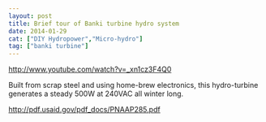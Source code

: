 ```yaml
---
layout: post
title: Brief tour of Banki turbine hydro system
date: 2014-01-29
cat: ["DIY Hydropower","Micro-hydro"]
tag: ["banki turbine"]
---
```


http://www.youtube.com/watch?v=_xn1cz3F4Q0  

Built from scrap steel and using home-brew electronics, this hydro-turbine generates a steady 500W at 240VAC all winter long.

http://pdf.usaid.gov/pdf_docs/PNAAP285.pdf
